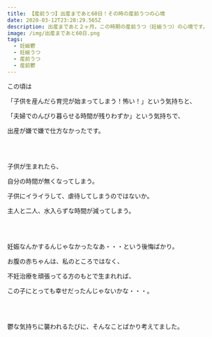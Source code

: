 ```yaml
---
title: 【産前うつ】出産まであと60日！その時の産前うつの心境
date: 2020-03-12T23:28:29.565Z
description: 出産まであと２ヶ月。この時期の産前うつ（妊娠うつ）の心境です。
image: /img/出産まであと60日.png
tags:
  - 妊娠鬱
  - 妊娠うつ
  - 産前うつ
  - 産前鬱
---
```

この頃は

「子供を産んだら育児が始まってしまう！怖い！」という気持ちと、

「夫婦でのんびり暮らせる時間が残りわずか」という気持ちで、

出産が嫌で嫌で仕方なかったです。

<br><br>

子供が生まれたら、

自分の時間が無くなってしまう。

子供にイライラして、虐待してしまうのではないか。

主人と二人、水入らずな時間が減ってしまう。

<br><br>

妊娠なんかするんじゃなかったなあ・・・という後悔ばかり。

お腹の赤ちゃんは、私のところではなく、

不妊治療を頑張ってる方のもとで生まれれば、

この子にとっても幸せだったんじゃないかな・・・。

<br><br>

鬱な気持ちに襲われるたびに、そんなことばかり考えてました。

